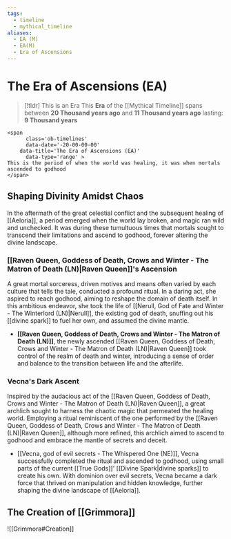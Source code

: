 ```yaml
---
tags:
  - timeline
  - mythical_timeline
aliases:
  - EA (M)
  - EA(M)
  - Era of Ascensions
---
```

# The Era of Ascensions (EA)


> [!tldr] This is an Era
> This **Era** of the [[Mythical Timeline]] spans between **20 Thousand years ago** and **11 Thousand years ago** lasting: **9 Thousand years**
```
<span 
	  class='ob-timelines' 
	  data-date='-20-00-00-00' 
	data-title='The Era of Ascensions (EA)'
	  data-type='range' > 
This is the period of when the world was healing, it was when mortals ascended to godhood
</span>
```

## Shaping Divinity Amidst Chaos

In the aftermath of the great celestial conflict and the subsequent healing of [[Aeloria]], a period emerged when the world lay broken, and magic ran wild and unchecked. It was during these tumultuous times that mortals sought to transcend their limitations and ascend to godhood, forever altering the divine landscape.

### [[Raven Queen, Goddess of Death, Crows and Winter - The Matron of Death (LN)|Raven Queen]]'s Ascension

A great mortal sorceress, driven motives and means often varied by each culture that tells the tale, conducted a profound ritual. In a daring act, she aspired to reach godhood, aiming to reshape the domain of death itself. In this ambitious endeavor, she took the life of [[Nerull, God of Fate and Winter - The Winterlord (LN)|Nerull]], the existing god of death, snuffing out his [[divine spark]] to fuel her own, and assumed the divine mantle.

- **[[Raven Queen, Goddess of Death, Crows and Winter - The Matron of Death (LN)]]**, the newly ascended [[Raven Queen, Goddess of Death, Crows and Winter - The Matron of Death (LN)|Raven Queen]] took control of the realm of death and winter, introducing a sense of order and balance to the transition between life and the afterlife.

### Vecna's Dark Ascent
Inspired by the audacious act of the [[Raven Queen, Goddess of Death, Crows and Winter - The Matron of Death (LN)|Raven Queen]], a great archlich sought to harness the chaotic magic that permeated the healing world. Employing a ritual reminiscent of the one performed by the [[Raven Queen, Goddess of Death, Crows and Winter - The Matron of Death (LN)|Raven Queen]], although more refined, this archlich aimed to ascend to godhood and embrace the mantle of secrets and deceit.

- [[Vecna, god of evil secrets - The Whispered One (NE)]], Vecna successfully completed the ritual and ascended to godhood, using small parts of the current [[True Gods]]' [[Divine Spark|divine sparks]] to create his own. With dominion over evil secrets, Vecna became a dark force that thrived on manipulation and hidden knowledge, further shaping the divine landscape of [[Aeloria]].

## The Creation of [[Grimmora]]

![[Grimmora#Creation]]
